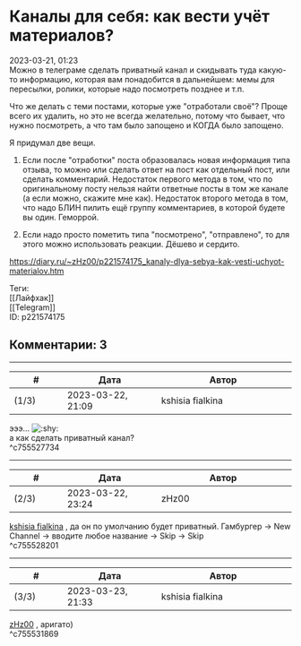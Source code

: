 Каналы для себя: как вести учёт материалов?
===========================================

  
2023-03-21, 01:23  
 Можно в телеграме сделать приватный канал и скидывать туда какую-то информацию, которая вам понадобится в дальнейшем: мемы для пересылки, ролики, которые надо посмотреть позднее и т.п.   
   
 Что же делать с теми постами, которые уже "отработали своё"? Проще всего их удалить, но это не всегда желательно, потому что бывает, что нужно посмотреть, а что там было запощено и КОГДА было запощено.   
   
 Я придумал две вещи.   
   
 1. Если после "отработки" поста образовалась новая информация типа отзыва, то можно или сделать ответ на пост как отдельный пост, или сделать комментарий. Недостаток первого метода в том, что по оригинальному посту нельзя найти ответные посты в том же канале (а если можно, скажите мне как). Недостаток второго метода в том, что надо БЛИН пилить ещё группу комментариев, в которой будете вы один. Геморрой.   
   
 2. Если надо просто пометить типа "посмотрено", "отправлено", то для этого можно использовать реакции. Дёшево и сердито.   
  
<https://diary.ru/~zHz00/p221574175_kanaly-dlya-sebya-kak-vesti-uchyot-materialov.htm>  
  
Теги:  
[[Лайфхак]]  
[[Telegram]]  
ID: p221574175  


Комментарии: 3
--------------

  


---



|         #         |              Дата              |                     Автор                     |           ID           |
| --- | --- | --- | --- |
| (1/3) | 2023-03-22, 21:09 | kshisia fialkina | c755527734 |

  
 эээ... ![:shy:](//diary.ru/picture/1487.gif)   
 а как сделать приватный канал?   
 ^c755527734

---



|         #         |              Дата              |                     Автор                     |           ID           |
| --- | --- | --- | --- |
| (2/3) | 2023-03-22, 23:24 | zHz00 | c755528201 |

  
  [kshisia fialkina](https://kshisi-as-they-are.diary.ru "Don't think about white rabbit")  , да он по умолчанию будет приватный. Гамбургер -> New Channel -> вводите любое название -> Skip -> Skip   
 ^c755528201

---



|         #         |              Дата              |                     Автор                     |           ID           |
| --- | --- | --- | --- |
| (3/3) | 2023-03-23, 21:33 | kshisia fialkina | c755531869 |

  
  [zHz00](https://zHz00.diary.ru "Untitled")  , аригато)   
 ^c755531869